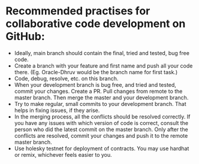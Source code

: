 # Recommended practises for collaborative code development on GitHub:

- Ideally, main branch should contain the final, tried and tested, bug free code.
- Create a branch with your feature and first name and push all your code there. (Eg. Oracle-Dhruv would be the branch name for first task.)
- Code, debug, resolve, etc. on this branch.
- When your development branch is bug free, and tried and tested, commit your changes. Create a PR. Pull changes from remote to the master branch. Then merge the master and your development branch.
- Try to make regular, small commits to your development branch. That helps in fixing issues, if they arise.
- In the merging process, all the conflicts should be resolved correctly. If you have any issues with which version of code is correct, consult the person who did the latest commit on the master branch. Only after the conflicts are resolved, commit your changes and push it to the remote master branch.
- Use holesky testnet for deployment of contracts. You may use hardhat or remix, whichever feels easier to you.
